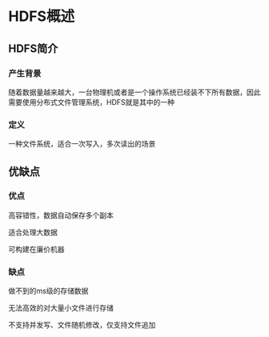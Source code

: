 # HDFS概述

## HDFS简介

### 产生背景

随着数据量越来越大，一台物理机或者是一个操作系统已经装不下所有数据，因此需要使用分布式文件管理系统，HDFS就是其中的一种

### 定义

一种文件系统，适合一次写入，多次读出的场景

## 优缺点

### 优点

高容错性，数据自动保存多个副本

适合处理大数据

可构建在廉价机器

### 缺点

做不到的ms级的存储数据

无法高效的对大量小文件进行存储

不支持并发写、文件随机修改，仅支持文件追加

